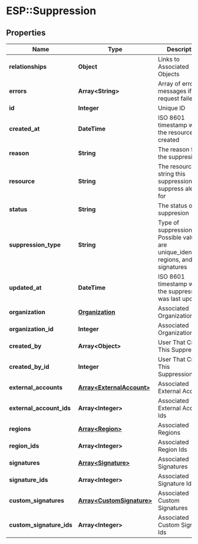 # ESP::Suppression

## Properties
Name | Type | Description | Notes
------------ | ------------- | ------------- | -------------
**relationships** | **Object** | Links to Associated Objects | [optional] 
**errors** | **Array&lt;String&gt;** | Array of error messages if the request failed | [optional] 
**id** | **Integer** | Unique ID | 
**created_at** | **DateTime** | ISO 8601 timestamp when the resource was created | 
**reason** | **String** | The reason for the suppresion | 
**resource** | **String** | The resource string this suppression will suppress alerts for | 
**status** | **String** | The status of this suppresion | 
**suppression_type** | **String** | Type of suppression. Possible values are unique_identifiers, regions, and signatures | 
**updated_at** | **DateTime** | ISO 8601 timestamp when the suppression was last updated | 
**organization** | [**Organization**](Organization.md) | Associated Organization | 
**organization_id** | **Integer** | Associated Organization Id | 
**created_by** | **Array&lt;Object&gt;** | User That Created This Suppression | [optional] 
**created_by_id** | **Integer** | User That Created This Suppression&#39;s Id | 
**external_accounts** | [**Array&lt;ExternalAccount&gt;**](ExternalAccount.md) | Associated External Accounts | 
**external_account_ids** | **Array&lt;Integer&gt;** | Associated External Account Ids | 
**regions** | [**Array&lt;Region&gt;**](Region.md) | Associated Regions | 
**region_ids** | **Array&lt;Integer&gt;** | Associated Region Ids | 
**signatures** | [**Array&lt;Signature&gt;**](Signature.md) | Associated Signatures | 
**signature_ids** | **Array&lt;Integer&gt;** | Associated Signature Ids | 
**custom_signatures** | [**Array&lt;CustomSignature&gt;**](CustomSignature.md) | Associated Custom Signatures | 
**custom_signature_ids** | **Array&lt;Integer&gt;** | Associated Custom Signature Ids | 


